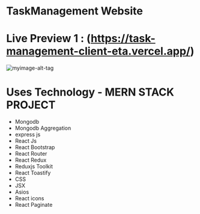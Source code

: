 #     TaskManagement Website 

# Live Preview 1 :  (https://task-management-client-eta.vercel.app/)

![myimage-alt-tag]([https://i.postimg.cc/DZs7ftXx/screencapture-business-table-vercel-app-2023-04-06-00-48-16.png](https://ibb.co/yh0CLRn))

# Uses Technology - MERN STACK PROJECT
- Mongodb
- Mongodb Aggregation
- express js
- React Js
- React Bootstrap 
- React Router 
- React Redux
- Reduxjs Toolkit
- React Toastify
- CSS 
- JSX 
- Asios
- React icons 
- React Paginate
